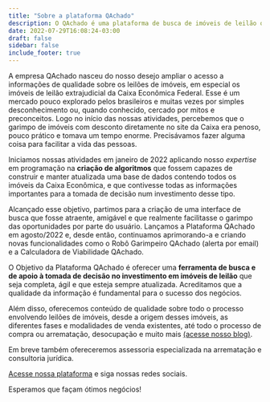 ```yaml
---
title: "Sobre a plataforma QAchado"
description: O QAchado é uma plataforma de busca de imóveis de leilão que vai facilitar sua vida na hora de procurar oportunidades.
date: 2022-07-29T16:08:24-03:00
draft: false
sidebar: false
include_footer: true
---
```


A empresa QAchado nasceu do nosso desejo ampliar o acesso a informações de qualidade sobre os leilões de imóveis, em especial os imóveis de leilão extrajudicial da Caixa Econômica Federal. Esse é um mercado pouco explorado pelos brasileiros e muitas vezes por simples desconhecimento ou, quando conhecido, cercado por mitos e preconceitos. Logo no início das nossas atividades, percebemos que o garimpo de imóveis com desconto diretamente no site da Caixa era penoso, pouco prático e tomava um tempo enorme. Precisávamos fazer alguma coisa para facilitar a vida das pessoas.

Iniciamos nossas atividades em janeiro de 2022 aplicando nosso *expertise* em programação na **criação de algoritmos** que fossem capazes de construir e manter atualizada uma base de dados contendo todos os imóveis da Caixa Econômica, e que contivesse todas as informações importantes para a tomada de decisão num investimento desse tipo.

Alcançado esse objetivo, partimos para a criação de uma interface de busca que fosse atraente, amigável e que realmente facilitasse o garimpo das oportunidades por parte do usuário. Lançamos a Plataforma QAchado em agosto/2022 e, desde então, continuamos aprimorando-a e criando novas funcionalidades como o Robô Garimpeiro QAchado (alerta por email) e a Calculadora de Viabilidade QAchado. 

O Objetivo da Plataforma QAchado é oferecer uma **ferramenta de busca e de apoio à tomada de decisão no investimento em imóveis de leilão** que seja completa, ágil e que esteja sempre atualizada. Acreditamos que a qualidade da informação é fundamental para o sucesso dos negócios. 

Além disso, oferecemos conteúdo de qualidade sobre todo o processo envolvendo leilões de imóveis, desde a origem desses imóveis, as diferentes fases e modalidades de venda existentes, até todo o processo de compra ou arrematação, desocupação e muito mais <a href="https://qachadoimoveis.com/blog">(acesse nosso blog)</a>.

Em breve também ofereceremos assessoria especializada na arrematação e consultoria jurídica.

<a href='https://app.qachadoimoveis.com' target =_Blank>Acesse nossa plataforma</a> e siga nossas redes sociais.

Esperamos que façam ótimos negócios! 

